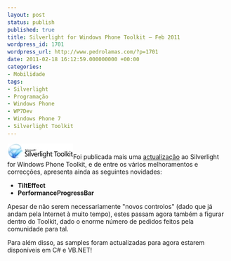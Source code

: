 ```yaml
---
layout: post
status: publish
published: true
title: Silverlight for Windows Phone Toolkit – Feb 2011
wordpress_id: 1701
wordpress_url: http://www.pedrolamas.com/?p=1701
date: 2011-02-18 16:12:59.000000000 +00:00
categories:
- Mobilidade
tags:
- Silverlight
- Programação
- Windows Phone
- WP7Dev
- Windows Phone 7
- Silverlight Toolkit
---
```

[![](/wp-content/uploads/2010/11/Silverlight-Toolkit.jpg "Silverlight Toolkit")](http://silverlight.codeplex.com/releases/view/60291)Foi publicada mais uma [actualização](http://silverlight.codeplex.com/releases/view/60291) ao Silverlight for Windows Phone Toolkit, e de entre os vários melhoramentos e correcções, apresenta ainda as seguintes novidades:

-   **TiltEffect**
-   **PerformanceProgressBar**

Apesar de não serem necessariamente "novos controlos" (dado que já andam pela Internet à muito tempo), estes passam agora também a figurar dentro do Toolkit, dado o enorme número de pedidos feitos pela comunidade para tal.

Para além disso, as samples foram actualizadas para agora estarem disponíveis em C\# e VB.NET!
